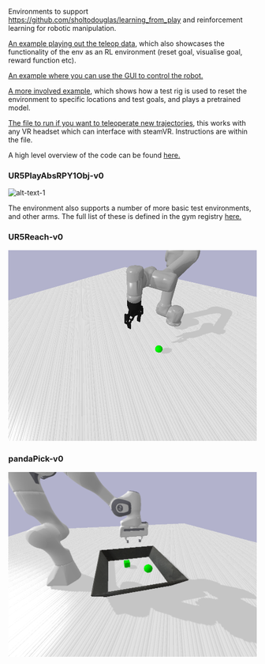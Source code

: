 
Environments to support https://github.com/sholtodouglas/learning_from_play and reinforcement learning for robotic manipulation.

[An example playing out the teleop data](https://github.com/sholtodouglas/learning_from_play/blob/ecd16531422e6e123d22aa58a6abd5d9dc08abfa/notebooks/Minimal%20Example.ipynb), which also showcases the functionality of the env as an RL environment (reset goal, visualise goal, reward function etc).

[An example where you can use the GUI to control the robot.](https://github.com/sholtodouglas/RoboticsPlayroomPybullet/blob/280818586cf001599110acaddb78d216d5056914/roboticsPlayroomPybullet/envs/interactive.py)

[A more involved example](https://github.com/sholtodouglas/learning_from_play/blob/ecd16531422e6e123d22aa58a6abd5d9dc08abfa/notebooks/Deploy.ipynb), which shows how a test rig is used to reset the environment to specific locations and test goals, and plays a pretrained model.

[The file to run if you want to teleoperate new trajectories](https://github.com/sholtodouglas/learning_from_play/blob/77be8ecd9f6c5a730c49b502ca56f2f26f938d6c/data_collection/vr_data_collection.py), this works with any VR headset which can interface with steamVR. Instructions are within the file.

A high level overview of the code can be found [here.](https://github.com/sholtodouglas/RoboticsPlayroomPybullet/blob/8a7fba19502e7a7024708c6ce5d6e1f546c18364/roboticsPlayroomPybullet/readme_assets/code.png)



### UR5PlayAbsRPY1Obj-v0

![alt-text-1](https://github.com/sholtodouglas/learning_from_play/blob/d17bf6dc0fafc74b7a3d63977efc41c67f1640c6/media/headline.gif)


The environment also supports a number of more basic test environments, and other arms. The full list of these is defined in the gym registry [here.](https://github.com/sholtodouglas/RoboticsPlayroomPybullet/blob/2fef21ed1683de7fb9b9b60e8e96ff3a082a6499/roboticsPlayroomPybullet/__init__.py)

### UR5Reach-v0

![alt-text-1](/roboticsPlayroomPybullet/readme_assets/urreach.png "side by side comparison")

### pandaPick-v0
![alt-text-1](/roboticsPlayroomPybullet/readme_assets/pandaPick.png "side by side comparison")
